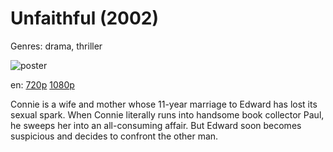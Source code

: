 # Unfaithful (2002)

Genres: drama, thriller

![poster](http://image.tmdb.org/t/p/w500/ztenZXLECkDXTXN6KEugPVvMTIl.jpg)

en:
  [720p](magnet:?xt=urn:btih:FE967D0CC884AF9D6F81217ADB458B4FD7E4EC4B&tr=udp://glotorrents.pw:6969/announce&tr=udp://tracker.opentrackr.org:1337/announce&tr=udp://torrent.gresille.org:80/announce&tr=udp://tracker.openbittorrent.com:80&tr=udp://tracker.coppersurfer.tk:6969&tr=udp://tracker.leechers-paradise.org:6969&tr=udp://p4p.arenabg.ch:1337&tr=udp://tracker.internetwarriors.net:1337)
  [1080p](magnet:?xt=urn:btih:DC1804C18991CF4E83C29CDF77A824B1DC364681&tr=udp://glotorrents.pw:6969/announce&tr=udp://tracker.opentrackr.org:1337/announce&tr=udp://torrent.gresille.org:80/announce&tr=udp://tracker.openbittorrent.com:80&tr=udp://tracker.coppersurfer.tk:6969&tr=udp://tracker.leechers-paradise.org:6969&tr=udp://p4p.arenabg.ch:1337&tr=udp://tracker.internetwarriors.net:1337)
  


Connie is a wife and mother whose 11-year marriage to Edward has lost its sexual spark. When Connie literally runs into handsome book collector Paul, he sweeps her into an all-consuming affair. But Edward soon becomes suspicious and decides to confront the other man.